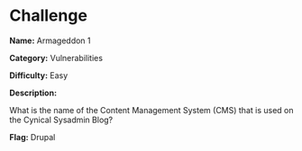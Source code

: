 # Challenge

**Name:** Armageddon 1

**Category:** Vulnerabilities

**Difficulty:** Easy

**Description:**

What is the name of the Content Management System (CMS) that is used on the Cynical Sysadmin Blog?

**Flag:** Drupal

